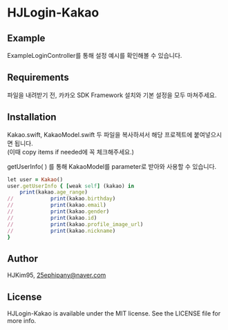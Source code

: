 # HJLogin-Kakao

## Example

ExampleLoginController를 통해 설정 예시를 확인해볼 수 있습니다.

## Requirements
파일을 내려받기 전, 카카오 SDK Framework 설치와 기본 설정을 모두 마쳐주세요.

## Installation

Kakao.swift, KakaoModel.swift 두 파일을 복사하셔서 해당 프로젝트에 붙여넣으시면 됩니다.  
(이때 copy items if needed에 꼭 체크해주세요.)

getUserInfo( ) 를 통해 KakaoModel를 parameter로 받아와 사용할 수 있습니다.
```ruby
let user = Kakao()
user.getUserInfo { [weak self] (kakao) in
    print(kakao.age_range)
//            print(kakao.birthday)
//            print(kakao.email)
//            print(kakao.gender)
//            print(kakao.id)
//            print(kakao.profile_image_url)
//            print(kakao.nickname)
}
```

## Author

HJKim95, 25ephipany@naver.com

## License

HJLogin-Kakao is available under the MIT license. See the LICENSE file for more info.
